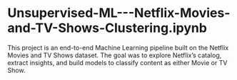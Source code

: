 # Unsupervised-ML---Netflix-Movies-and-TV-Shows-Clustering.ipynb
This project is an end-to-end Machine Learning pipeline built on the Netflix Movies and TV Shows dataset. The goal was to explore Netflix’s catalog, extract insights, and build models to classify content as either Movie or TV Show.
